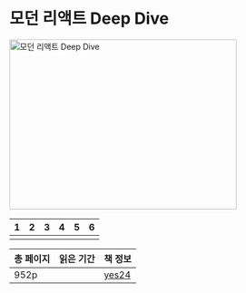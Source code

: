 # 모던 리액트 Deep Dive

<img src="모던 리액트 Deep Dive.jpg" alt="모던 리액트 Deep Dive" width="400" height="300"/>

| 1       | 2                         | 3                                                        | 4 | 5 | 6 |
|---------|---------------------------|----------------------------------------------------------|---|---|---|
|         |                           |                                                          |   |   |   |

| 총 페이지 | 읽은 기간                     | 책 정보                                                     |
|-------| ------------------------- | -------------------------------------------------------- |
| 952p  |   | [yes24](https://www.yes24.com/Product/Goods/123161563)   |
